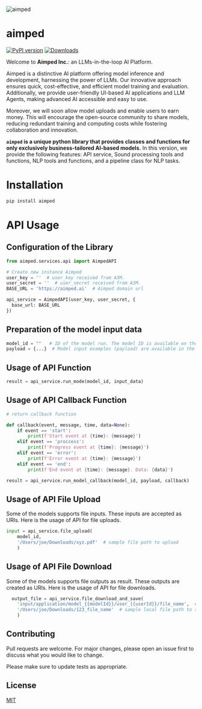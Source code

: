 ![aimped](https://aimped.ai/static/media/birdLogobeta2.1601fdabf769f01d7b183275f51febb9.svg)

# **aimped**

[![PyPI version](https://badge.fury.io/py/aimped.svg)](https://badge.fury.io/py/aimped)
[![Downloads](https://pepy.tech/badge/aimped)](https://pepy.tech/project/aimped)

Welcome to **Aimped Inc.**: an LLMs-in-the-loop AI Platform.

Aimped is a distinctive AI platform offering model inference and development, harnessing the power of LLMs. Our innovative approach ensures quick, cost-effective, and efficient model training and evaluation. Additionally, we provide user-friendly UI-based AI applications and LLM Agents, making advanced AI accessible and easy to use.

Moreover, we will soon allow model uploads and enable users to earn money. This will encourage the open-source community to share models, reducing redundant training and computing costs while fostering collaboration and innovation.

**<code>aimped</code> is a unique python library that provides classes and functions for only exclusively business-tailored AI-based models.**
In this version, we provide the following features:
API service, Sound processing tools and functions, NLP tools and functions, and a pipeline class for NLP tasks.

# Installation

```python
pip install aimped
```

# API Usage

## Configuration of the Library

```python
from aimped.services.api import AimpedAPI

# Create new instance Aimped
user_key = ''  # user_key received from A3M.
user_secret = ''  # user_secret received from A3M.
BASE_URL = 'https://aimped.ai'  # Aimped domain url

api_service = AimpedAPI(user_key, user_secret, {
  base_url: BASE_URL
})
```

## Preparation of the model input data

```python
model_id = ""   # ID of the model run. The model ID is available on the model description page under API usage. 
payload = {...}  # Model input examples (payload) are available in the api usage tab on the Model description page. 
```

## Usage of API Function

```python
result = api_service.run_mode(model_id, input_data)
```

## Usage of API Callback Function

```python
# return callback function

def callback(event, message, time, data=None):
    if event == 'start':
        print(f'Start event at {time}: {message}')
    elif event == 'proccess':
        print(f'Progress event at {time}: {message}')
    elif event == 'error':
        print(f'Error event at {time}: {message}')
    elif event == 'end':
        print(f'End event at {time}: {message}. Data: {data}')

result = api_service.run_model_callback(model_id, payload, callback)
```

## Usage of API File Upload

Some of the models supports file inputs. These inputs are accepted as URIs. Here is the usage of API for file uploads.

```python
input = api_service.file_upload(
    model_id,
    '/Users/joe/Downloads/xyz.pdf'  # sample file path to upload
    )
```

## Usage of API File Download

Some of the models supports file outputs as result. These outputs are created as URIs. Here is the usage of API for file downloads.

```python
  output_file = api_service.file_download_and_save(
    'input/application/model_{{modelId}}/user_{{userId}}/file_name',  # URI of the model output file in the result
    '/Users/joe/Downloads/123_file_name'  # sample local file path to save
    )
```

## Contributing

Pull requests are welcome. For major changes, please open an issue first
to discuss what you would like to change.

Please make sure to update tests as appropriate.

## License

[MIT](https://choosealicense.com/licenses/mit/)
